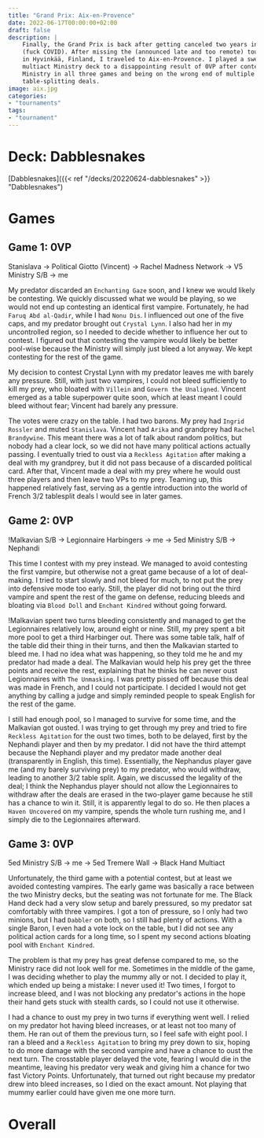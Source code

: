 ```yaml
---
title: "Grand Prix: Aix-en-Provence"
date: 2022-06-17T00:00:00+02:00
draft: false
description: |
    Finally, the Grand Prix is back after getting canceled two years in a row
    (fuck COVID). After missing the (announced late and too remote) tournament
    in Hyvinkää, Finland, I traveled to Aix-en-Provence. I played a sweet
    multiact Ministry deck to a disappointing result of 0VP after contesting
    Ministry in all three games and being on the wrong end of multiple
    table-splitting deals.
image: aix.jpg
categories:
- "tournaments"
tags:
- "tournament"
---
```


# Deck: Dabblesnakes

[Dabblesnakes]({{< ref "/decks/20220624-dabblesnakes" >}} "Dabblesnakes")

# Games

## Game 1: 0VP

Stanislava →️ Political Giotto (Vincent) →️ Rachel Madness Network →️ V5 Ministry S/B →️ me

My predator discarded an `Enchanting Gaze` soon, and I knew we would likely be
contesting. We quickly discussed what we would be playing, so we would not end up
contesting an identical first vampire. Fortunately, he had `Faruq Abd al-Qadir`,
while I had `Nonu Dis`. I influenced out one of the five caps, and my predator
brought out `Crystal Lynn`. I also had her in my uncontrolled region, so I needed
to decide whether to influence her out to contest. I figured out that contesting
the vampire would likely be better pool-wise because the Ministry will simply
just bleed a lot anyway. We kept contesting for the rest of the game.

My decision to contest Crystal Lynn with my predator leaves me with barely any
pressure. Still, with just two vampires, I could not bleed sufficiently to kill
my prey, who bloated with `Villein` and `Govern the Unaligned`. Vincent
emerged as a table superpower quite soon, which at least meant I could bleed
without fear; Vincent had barely any pressure.

The votes were crazy on the table. I had two barons. My prey had `Ingrid Rossler`
and muted `Stanislava`. Vincent had `Arika` and grandprey had `Rachel Brandywine`.
This meant there was a lot of talk about random politics, but nobody had a clear
lock, so we did not have many political actions actually passing. I eventually
tried to oust via a `Reckless Agitation` after making a deal with my grandprey,
but it did not pass because of a discarded political card. After that, Vincent
made a deal with my prey where he would oust three players and then leave two
VPs to my prey. Teaming up, this happened relatively fast, serving as a gentle
introduction into the world of French 3/2 tablesplit deals I would see in later
games.

## Game 2: 0VP

!Malkavian S/B →️ Legionnaire Harbingers →️ me →️ 5ed Ministry S/B →️ Nephandi

This time I contest with my prey instead. We managed to avoid contesting
the first vampire, but otherwise not a great game because of a lot of
deal-making. I tried to start slowly and not bleed for much, to not put the
prey into defensive mode too early. Still, the player did not bring out
the third vampire and spent the rest of the game on defense, reducing bleeds and
bloating via `Blood Doll` and `Enchant Kindred` without going forward.

!Malkavian spent two turns bleeding consistently and managed to get the
Legionnaires relatively low, around eight or nine. Still, my prey spent a bit more
pool to get a third Harbinger out. There was some table talk, half of the table
did their thing in their turns, and then the Malkavian started to bleed me. I
had no idea what was happening, so they told me he and my predator had made a deal.
The Malkavian would help his prey get the three points and receive the rest,
explaining that he thinks he can never  oust Legionnaires with `The Unmasking`.
I was pretty pissed off because this deal was made in French, and I could not
participate. I decided I would not get anything by calling a judge and simply
reminded people to speak English for the rest of the game.

I still had enough pool, so I managed to survive for some time, and the Malkavian
got ousted. I was trying to get through my prey and tried to fire `Reckless
Agitation` for the oust two times, both to be delayed, first by
the Nephandi player and then by my predator. I did not have the third attempt
because the Nephandi player and my predator made another deal (transparently in
English, this time). Essentially, the Nephandus player gave me (and my barely
surviving prey) to my predator, who would withdraw, leading to another 3/2 table
split. Again, we discussed the legality of the deal; I think the Nephandus
player should not allow the Legionnaires to withdraw after the deals are erased
in the two-player game because he still has a chance to win it. Still, it is
apparently legal to do so. He then places a `Haven Uncovered` on my vampire,
spends the whole turn rushing me, and I simply die to the Legionnaires afterward.

## Game 3: 0VP

5ed Ministry S/B → me → 5ed Tremere Wall → Black Hand Multiact

Unfortunately, the third game with a potential contest, but at least we avoided
contesting vampires. The early game was basically a race between the two Ministry
decks, but the seating was not fortunate for me. The Black Hand deck had a very
slow setup and barely pressured, so my predator sat comfortably with three
vampires. I got a ton of pressure, so I only had two minions, but I had `Dabbler`
on both, so I still had plenty of actions. With a single Baron, I even had
a vote lock on the table, but I did not see any political action cards for a long
time, so I spent my second actions bloating pool with `Enchant Kindred`.

The problem is that my prey has great defense compared to me, so the Ministry
race did not look well for me. Sometimes in the middle of the game, I was
deciding whether to play the mummy ally or not. I decided to play it, which
ended up being a mistake: I never used it! Two times, I forgot to increase bleed,
and I was not blocking any predator's actions in the hope their hand gets stuck
with stealth cards, so I could not use it otherwise.

I had a chance to oust my prey in two turns if everything went well. I relied
on my predator hot having bleed increases, or at least not too many of them. He
ran out of them the previous turn, so I feel safe with eight pool. I ran a bleed
and a `Reckless Agitation` to bring my prey down to six, hoping to do more damage
with the second vampire and have a chance to oust the next turn. The crosstable
player delayed the vote, fearing I would die in the meantime, leaving his
predator very weak and giving him a chance for two fast Victory Points.
Unfortunately, that turned out right because my predator drew into bleed
increases, so I died on the exact amount. Not playing that mummy earlier could
have given me one more turn.

# Overall
